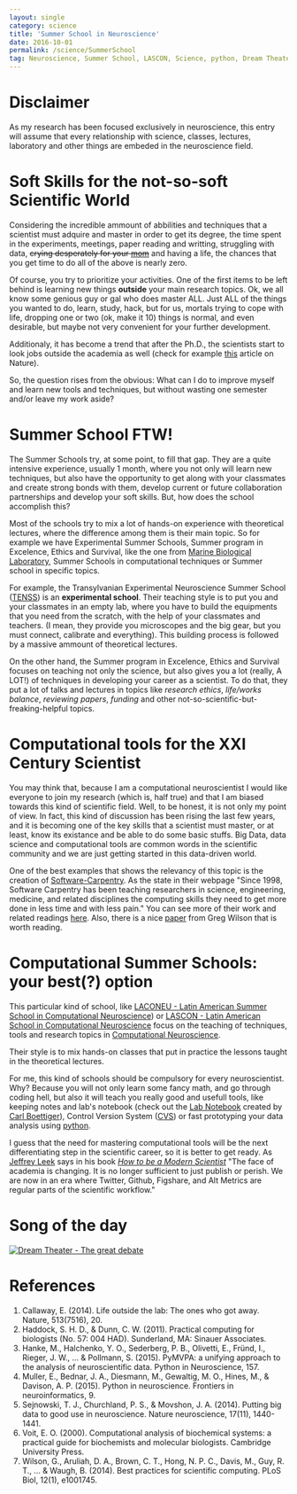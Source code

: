 ```yaml
---
layout: single
category: science
title: 'Summer School in Neuroscience'
date: 2016-10-01
permalink: /science/SummerSchool
tag: Neuroscience, Summer School, LASCON, Science, python, Dream Theater
---
```


# Disclaimer
As my research has been focused exclusively in neuroscience, this entry will assume that every relationship with science, classes, lectures, laboratory and other things are embeded in the neuroscience field.

# Soft Skills for the not-so-soft Scientific World
Considering the incredible ammount of abbilities and techniques that a scientist must adquire and master in order to get its degree, the time spent in the experiments, meetings, paper reading and writting, struggling with data, ~~crying desperately for your [mom](http://www.phdcomics.com/comics/archive.php?comicid=1286)~~ and having a life, the chances that you get time to do all of the above is nearly zero.

Of course, you try to prioritize your activities.  One of the first items to be left behind is learning new things **outside** your main research topics. Ok, we all know some genious guy or gal who does master ALL. Just ALL of the things you wanted to do, learn, study, hack, but for us, mortals trying to cope with life, dropping one or two (ok, make it 10) things is normal, and even desirable, but maybe not very convenient for your further development.

Additionaly, it has become a trend that after the Ph.D., the scientists start to look jobs outside the academia as well (check for example 
[this](http://www.nature.com/news/life-outside-the-lab-the-ones-who-got-away-1.15802) article on Nature).

So, the question rises from the obvious: What can I do to improve myself and learn new tools and techniques, but without wasting one semester and/or leave my work aside?

# Summer School FTW!
The Summer Schools try, at some point, to fill that gap.  They are a quite intensive experience, usually 1 month, where you not only will learn new techniques, but also have the opportunity to get along with your classmates and create strong bonds with them, develop current or future collaboration partnerships and develop your soft skills.
But, how does the school accomplish this?

Most of the schools try to mix a lot of hands-on experience with theoretical lectures, where the difference among them is their main topic.  So for example we have Experimental Summer Schools, Summer program in Excelence, Ethics and Survival, like the one from [Marine Biological Laboratory](www.mbl.edu/education/special-topics-courses/summer-program-in-neuroscience-ethics-survival), Summer Schools in computational techniques or Summer school in specific topics.

For example, the Transylvanian Experimental Neuroscience Summer School ([TENSS](www.tenss.ro/index.php)) is an **experimental school**. Their teaching style is to put you and your classmates in an empty lab, where you have to build the equipments that you need from the scratch, with the help of your classmates and teachers. (I mean, they provide you microscopes and the big gear, but you must connect, calibrate and everything).  This building process is followed by a massive ammount of theoretical lectures.

On the other hand, the Summer program in Excelence, Ethics and Survival focuses on teaching not only the science, but also gives you a lot (really, A LOT!) of techniques in developing your career as a scientist. To do that, they put a lot of talks and lectures in topics like *research ethics*, *life/works balance*, *reviewing papers*, *funding* and other not-so-scientific-but-freaking-helpful topics.


# Computational tools for the XXI Century Scientist
You may think that, because I am a computational neuroscientist I would like everyone to join my research (which is, half true) and that I am biased towards this kind of scientific field. Well, to be honest, it is not only my point of view.  In fact, this kind of discussion has been rising the last few years, and it is becoming one of the key skills that a scientist must master, or at least, know its existance and be able to do some basic stuffs.
Big Data, data science and computational tools are common words in the scientific community and we are just getting started in this data-driven world.

One of the best examples that shows the relevancy of this topic is the creation of [Software-Carpentry](http://software-carpentry.org/about/).  As the state in their webpage "Since 1998, Software Carpentry has been teaching researchers in science, engineering, medicine, and related disciplines the computing skills they need to get more done in less time and with less pain." You can see more of their work and related readings [here](http://software-carpentry.org/reading/).  Also, there is a nice [paper](http://journals.plos.org/plosbiology/article?id=10.1371/journal.pbio.1001745) from Greg Wilson that is worth reading.


# Computational Summer Schools: your best(?) option
This particular kind of school, like [LACONEU - Latin American Summer School in Computational Neuroscience](http://www.laconeu.cl)) or [LASCON - Latin American School in Computational Neuroscience](http://sisne.org/?page_id=34&lang=en) focus on the teaching of techniques, tools and research topics in [Computational Neuroscience](https://en.wikipedia.org/wiki/Computational_neuroscience).

Their style is to mix hands-on classes that put in practice the lessons taught in the theoretical lectures. 

For me, this kind of schools should be compulsory for every neuroscientist. Why? Because you will not only learn some fancy math, and go through coding hell, but also it will teach you really good and usefull tools, like keeping notes and lab's notebook (check out the [Lab Notebook](http://www.carlboettiger.info/lab-notebook.html) created by [Carl Boettiger](https://github.com/cboettig)), Control Version System ([CVS](https://en.wikipedia.org/wiki/Version_control)) or fast prototyping your data analysis using [python](http://journal.frontiersin.org/researchtopic/8/python-in-neuroscience).

I guess that the need for mastering computational tools will be the next differentiating step in the scientific career, so it is better to get ready.
As [Jeffrey Leek](http://jtleek.com/) says in his book [*How to be a Modern Scientist*](https://leanpub.com/modernscientist) "The face of academia is changing. It is no longer sufficient to just publish or perish. We are now in an era where Twitter, Github, Figshare, and Alt Metrics are regular parts of the scientific workflow."

# Song of the day 
[![Dream Theater - The great debate](https://i.ytimg.com/vi/4z6vpiXQJNA/hqdefault.jpg)](https://www.youtube.com/watch?v=4z6vpiXQJNA)



# References
1. Callaway, E. (2014). Life outside the lab: The ones who got away. Nature, 513(7516), 20.
2. Haddock, S. H. D., & Dunn, C. W. (2011). Practical computing for biologists (No. 57: 004 HAD). Sunderland, MA: Sinauer Associates.
3. Hanke, M., Halchenko, Y. O., Sederberg, P. B., Olivetti, E., Fründ, I., Rieger, J. W., ... & Pollmann, S. (2015). PyMVPA: a unifying approach to the analysis of neuroscientific data. Python in Neuroscience, 157.
4. Muller, E., Bednar, J. A., Diesmann, M., Gewaltig, M. O., Hines, M., & Davison, A. P. (2015). Python in neuroscience. Frontiers in neuroinformatics, 9.
5. Sejnowski, T. J., Churchland, P. S., & Movshon, J. A. (2014). Putting big data to good use in neuroscience. Nature neuroscience, 17(11), 1440-1441.
6. Voit, E. O. (2000). Computational analysis of biochemical systems: a practical guide for biochemists and molecular biologists. Cambridge University Press.
7. Wilson, G., Aruliah, D. A., Brown, C. T., Hong, N. P. C., Davis, M., Guy, R. T., ... & Waugh, B. (2014). Best practices for scientific computing. PLoS Biol, 12(1), e1001745.





